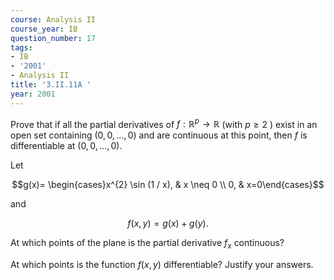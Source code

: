 ```yaml
---
course: Analysis II
course_year: IB
question_number: 17
tags:
- IB
- '2001'
- Analysis II
title: '3.II.11A '
year: 2001
---
```



Prove that if all the partial derivatives of $f: \mathbb{R}^{p} \rightarrow \mathbb{R}$ (with $p \geqslant 2$ ) exist in an open set containing $(0,0, \ldots, 0)$ and are continuous at this point, then $f$ is differentiable at $(0,0, \ldots, 0)$.

Let

$$g(x)= \begin{cases}x^{2} \sin (1 / x), & x \neq 0 \\ 0, & x=0\end{cases}$$

and

$$f(x, y)=g(x)+g(y) .$$

At which points of the plane is the partial derivative $f_{x}$ continuous?

At which points is the function $f(x, y)$ differentiable? Justify your answers.